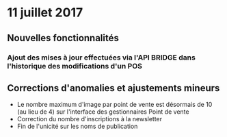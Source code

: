 # 11 juillet 2017

## Nouvelles fonctionnalités

### Ajout des mises à jour effectuées via l'API BRIDGE dans l'historique des modifications d'un POS

## Corrections d'anomalies et ajustements mineurs

* Le nombre maximum d'image par point de vente est désormais de 10 (au lieu de 4) sur l'interface des gestionnaires Point de vente
* Correction du nombre d'inscriptions à la newsletter
* Fin de l'unicité sur les noms de publication
